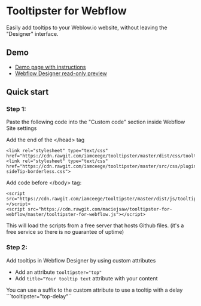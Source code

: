 # Tooltipster for Webflow
Easily add tooltips to your Weblow.io website, without leaving the "Designer" interface. 

## Demo
* [Demo page with instructions](http://tooltipster-for-webflow.webflow.io/)
* [Webflow Designer read-only preview](https://preview.webflow.com/preview/tooltipster-for-webflow?preview=39d81ae683037bfa1f8c9de86a20c59c)

## Quick start

### Step 1:
Paste the following code into the "Custom code" section inside Webflow Site settings

Add the end of the \</head> tag
```
<link rel="stylesheet" type="text/css" href="https://cdn.rawgit.com/iamceege/tooltipster/master/dist/css/tooltipster.bundle.min.css">
<link rel="stylesheet" type="text/css" href="https://cdn.rawgit.com/iamceege/tooltipster/master/src/css/plugins/tooltipster/sideTip/themes/tooltipster-sideTip-borderless.css">
```
Add code before \</body> tag:
```
<script src="https://cdn.rawgit.com/iamceege/tooltipster/master/dist/js/tooltipster.bundle.min.js"></script>
<script src="https://cdn.rawgit.com/maciejsaw/tooltipster-for-webflow/master/tooltipster-for-webflow.js"></script>
```

This will load the scripts from a free server that hosts Github files. 
(it's a free service so there is no guarantee of uptime)

### Step 2:
Add tooltips in Webflow Designer by using custom attributes
* Add an attribute ```tooltipster="top"```
* Add ```title="Your tooltip text``` attribute with your content

You can use a suffix to the custom attribute to use a tooltip with a delay
```tooltipster="top-delay"``
